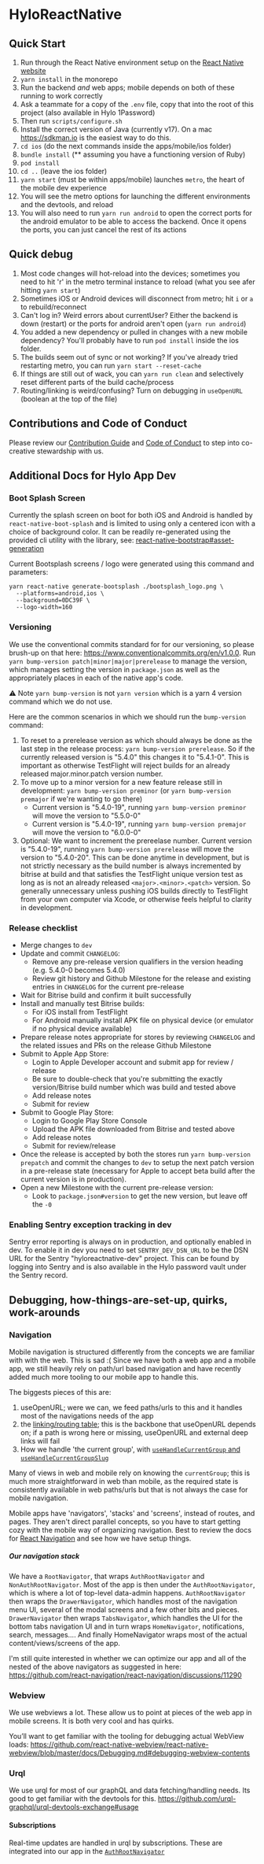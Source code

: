 # HyloReactNative

## Quick Start

1. Run through the React Native environment setup on the [React Native website](https://reactnative.dev/docs/environment-setup)
2. `yarn install` in the monorepo
3. Run the backend *and* web apps; mobile depends on both of these running to work correctly
4. Ask a teammate for a copy of the `.env` file, copy that into the root of this project (also available in Hylo 1Password)
5. Then run `scripts/configure.sh`
6. Install the correct version of Java (currently v17). On a mac https://sdkman.io is the easiest way to do this.
7. `cd ios` (do the next commands inside the apps/mobile/ios folder)
8. `bundle install` (** assuming you have a functioning version of Ruby)
9. `pod install`
10. `cd ..` (leave the ios folder)
11. `yarn start` (must be within apps/mobile) launches `metro`, the heart of the mobile dev experience
12. You will see the metro options for launching the different environments and the devtools, and reload
13. You will also need to run `yarn run android` to open the correct ports for the android emulator to be able to access the backend. Once it opens the ports, you can just cancel the rest of its actions

## Quick debug
1. Most code changes will hot-reload into the devices; sometimes you need to hit 'r' in the metro terminal instance to reload (what you see afer hitting `yarn start`)
2. Sometimes iOS or Android devices will disconnect from metro; hit `i` or `a` to rebuild/reconnect
3. Can't log in? Weird errors about currentUser? Either the backend is down (restart) or the ports for android aren't open (`yarn run android`)
4. You added a new dependency or pulled in changes with a new mobile dependency? You'll probably have to run `pod install` inside the ios folder.
5. The builds seem out of sync or not working? If you've already tried restarting metro, you can run `yarn start --reset-cache`
6. If things are still out of wack, you can `yarn run clean` and selectively reset different parts of the build cache/process
7. Routing/linking is weird/confusing? Turn on debugging in `useOpenURL` (boolean at the top of the file)

## Contributions and Code of Conduct

Please review our [Contribution Guide](CONTRIBUTING.md) and [Code of Conduct](CODE_OF_CONDUCT.md) to step into co-creative stewardship with us.

## Additional Docs for Hylo App Dev

### Boot Splash Screen

Currently the splash screen on boot for both iOS and Android is handled by `react-native-boot-splash` and is limited to using only a centered icon with a choice of background color. It can be readily re-generated using the provided cli utility with the library, see: [react-native-bootstrap#asset-generation](https://github.com/zoontek/react-native-bootsplash#assets-generation)

Current Bootsplash screens / logo were generated using this command and parameters:

```
yarn react-native generate-bootsplash ./bootsplash_logo.png \
  --platforms=android,ios \
  --background=0DC39F \
  --logo-width=160
```
### Versioning

We use the conventional commits standard for for our versioning, so please brush-up on that here: https://www.conventionalcommits.org/en/v1.0.0. Run `yarn bump-version patch|minor|major|prerelease` to manage the version, which manages setting the version in `package.json` as well as the appropriately places in each of the native app's code.

⚠️ Note `yarn bump-version` is not `yarn version` which is a yarn 4 version command which we do not use.

Here are the common scenarios in which we should run the `bump-version` command:

1) To reset to a prerelease version as which should always be done as the last step in the release process: `yarn bump-version prerelease`. So if the currently released version is "5.4.0" this changes it to "5.4.1-0". This is important as otherwise TestFlight will reject builds for an already released major.minor.patch version number.
2) To move up to a minor version for a new feature release still in development: `yarn bump-version preminor` (or `yarn bump-version premajor` if we're wanting to go there)
   - Current version is "5.4.0-19", running `yarn bump-version preminor` will move the version to "5.5.0-0"
   - Current version is "5.4.0-19", running `yarn bump-version premajor` will move the version to "6.0.0-0"
3) Optional: We want to increment the prereelase number. Current version is "5.4.0-19", running `yarn bump-version prerelease` will move the version to "5.4.0-20". This can be done anytime in development, but is not strictly necessary as the build number is always incremented by bitrise at build and that satisfies the TestFlight unique version test as long as is not an already released `<major>.<minor>.<patch>` version. So generally unnecessary unless pushing iOS builds directly to TestFlight from your own computer via Xcode, or otherwise feels helpful to clarity in development.

### Release checklist

- Merge changes to `dev`
- Update and commit `CHANGELOG`:
  - Remove any pre-release version qualifiers in the version heading (e.g. 5.4.0-0 becomes 5.4.0)
  - Review git history and Github Milestone for the release and existing entries in `CHANGELOG` for the current pre-release
- Wait for Bitrise build and confirm it built successfully
- Install and manually test Bitrise builds:
  - For iOS install from TestFlight
  - For Android manually install APK file on physical device (or emulator if no physical device available)
- Prepare release notes appropriate for stores by reviewing `CHANGELOG` and the related issues and PRs on the release Github Milestone
- Submit to Apple App Store:
  - Login to Apple Developer account and submit app for review / release
  - Be sure to double-check that you're submitting the exactly version/Bitrise build number which was build and tested above
  - Add release notes
  - Submit for review
- Submit to Google Play Store:
  - Login to Google Play Store Console
  - Upload the APK file downloaded from Bitrise and tested above
  - Add release notes
  - Submit for review/release
- Once the release is accepted by both the stores run `yarn bump-version prepatch` and commit the changes to `dev` to setup the next patch version in a pre-release state (necessary for Apple to accept beta build after the current version is in production).
- Open a new Milestone with the current pre-release version:
  - Look to `package.json#version` to get the new version, but leave off the `-0`

### Enabling Sentry exception tracking in dev

Sentry error reporting is always on in production, and optionally enabled in dev. To enable it in dev you need to set `SENTRY_DEV_DSN_URL` to be the DSN URL for the Sentry "hyloreactnative-dev" project. This can be found by logging into Sentry and is also available in the Hylo password vault under the Sentry record.

## Debugging, how-things-are-set-up, quirks, work-arounds

### Navigation
Mobile navigation is structured differently from the concepts we are familiar with with the web. This is sad :( Since we have both a web app and a mobile app, we still heavily rely on path/url based navigation and have recently added much more tooling to our mobile app to handle this.

The biggests pieces of this are:
1. useOpenURL; were we can, we feed paths/urls to this and it handles most of the navigations needs of the app
2. the [linking/routing table](https://github.com/Hylozoic/hylo/blob/dev/apps/mobile/src/navigation/linking/index.js); this is the backbone that useOpenURL depends on; if a path is wrong here or missing, useOpenURL and external deep links will fail
3. How we handle 'the current group', with [`useHandleCurrentGroup` and `useHandleCurrentGroupSlug`](https://github.com/Hylozoic/hylo/blob/dev/apps/mobile/src/hooks/useHandleCurrentGroup.js)

Many of views in web and mobile rely on knowing the `currentGroup`; this is much more straightforward in web than mobile, as the required state is consistently available in web paths/urls but that is not always the case for mobile navigation.

Mobile apps have 'navigators', 'stacks' and 'screens', instead of routes, and pages. They aren't direct parallel concepts, so you have to start getting cozy with the mobile way of organizing navigation. Best to review the docs for [React Navigation](https://reactnavigation.org/docs/hello-react-navigation) and see how we have setup things.

##### Our navigation stack

We have a `RootNavigator`, that wraps `AuthRootNavigator` and `NonAuthRootNavigator`. Most of the app is then under the `AuthRootNavigator`, which is where a lot of top-level data-admin happens. `AuthRootNavigator` then wraps the `DrawerNavigator`, which handles most of the navigation menu UI, several of the modal screens and a few other bits and pieces. `DrawerNavigator` then wraps `TabsNavigator`, which handles the UI for the bottom tabs navigation UI and in turn wraps `HomeNavigator`, notifications, search, messages.... And finally HomeNavigator wraps most of the actual content/views/screens of the app.

I'm still quite interested in whether we can optimize our app and all of the nested of the above navigators as suggested in here: https://github.com/react-navigation/react-navigation/discussions/11290

### Webview
We use webviews a lot. These allow us to point at pieces of the web app in mobile screens. It is both very cool and has quirks.

You’ll want to get familiar with the tooling for debugging actual WebView loads: https://github.com/react-native-webview/react-native-webview/blob/master/docs/Debugging.md#debugging-webview-contents

### Urql
We use urql for most of our graphQL and data fetching/handling needs. Its good to get familiar with the devtools for this. https://github.com/urql-graphql/urql-devtools-exchange#usage

#### Subscriptions
Real-time updates are handled in urql by subscriptions. These are integrated into our app in the [`AuthRootNavigator`](https://github.com/Hylozoic/hylo/blob/dev/apps/mobile/src/navigation/AuthRootNavigator.js)
